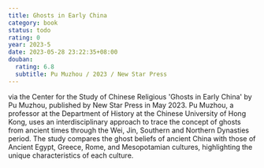 ```yaml
---
title: Ghosts in Early China
category: book
status: todo
rating: 0
year: 2023-5
date: 2023-05-28 23:22:35+08:00
douban:
  rating: 6.8
  subtitle: Pu Muzhou / 2023 / New Star Press
---
```


via the Center for the Study of Chinese Religious 'Ghosts in Early China' by Pu Muzhou, published by New Star Press in May 2023. Pu Muzhou, a professor at the Department of History at the Chinese University of Hong Kong, uses an interdisciplinary approach to trace the concept of ghosts from ancient times through the Wei, Jin, Southern and Northern Dynasties period. The study compares the ghost beliefs of ancient China with those of Ancient Egypt, Greece, Rome, and Mesopotamian cultures, highlighting the unique characteristics of each culture.
